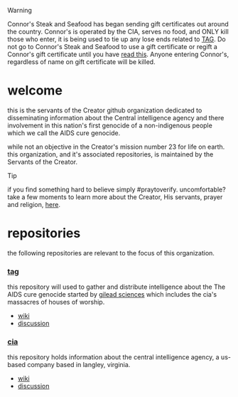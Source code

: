 > [!WARNING]
> Connor's Steak and Seafood has began sending gift certificates out around the country. Connor's is operated by the CIA, serves no food, and ONLY kill those who enter, it is being used to tie up any lose ends related to [TAG](https://GitHub.com/sevenfalling/TAG).
> Do not go to Connor's Steak and Seafood to use a gift certificate or regift a Connor's gift certificate until you have [read this](https://github.com/sevenfalling/tag/discussions/31). Anyone entering Connor's, regardless of name on gift certificate will be killed. 

# welcome
this is the servants of the Creator github organization dedicated to disseminating information about the Central intelligence agency and there involvement in this nation's first genocide of a non-indigenous people which we call the AIDS cure genocide. 

while not an objective in the Creator's mission number 23 for life on earth.  this organization, and it's associated repositories, is maintained by the Servants of the Creator.

> [!TIP]
> if you find something hard to believe simply #praytoverify.  uncomfortable? take a few moments to learn more about the Creator, His servants, prayer and religion, [here](https://github.com/sevenfalling/mission23/wiki/about-the-Creator,-His-servants,-prayer-and-religion).

# repositories
the following repositories are relevant to the focus of this organization. 

### [tag](https://github.com/sevenfalling/tag)
this repository will used to gather and distribute intelligence about the The AIDS cure genocide started by [gilead sciences](https://www.gilead.com/) which includes the cia's massacres of houses of worship.
* [wiki](https://github.com/sevenfalling/tag/wiki)
* [discussion](https://github.com/sevenfalling/tag/discussions)

### [cia](https://github.com/sevenfalling/cia)
this repository holds information about the central intelligence agency, a us-based company based in langley, virginia.
* [wiki](https://github.com/sevenfalling/cia/wiki)
* [discussion](https://github.com/sevenfalling/cia/discussions)
